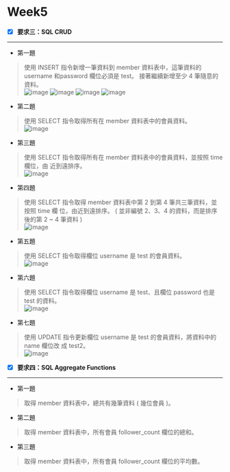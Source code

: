# Week5

- [x] **要求三：SQL CRUD**
---------------------
* 第一題
> 使⽤ INSERT 指令新增⼀筆資料到 member 資料表中，這筆資料的 username 和password 欄位必須是 test。
> 接著繼續新增⾄少 4 筆隨意的資料。  
> ![image](https://github.com/RitaChang5527/Week5/assets/109656848/3630458b-9e34-427b-8cdc-990d7f55e5ad)
> ![image](https://github.com/RitaChang5527/Week5/assets/109656848/772f892b-b709-49c8-8f69-38289ab9994f)
> ![image](https://github.com/RitaChang5527/Week5/assets/109656848/eec19b27-44ae-47e3-8e0a-b10a0bf561be)
> ![image](https://github.com/RitaChang5527/Week5/assets/109656848/83667f49-b33e-4ebf-93eb-e3ed7834b0f4)

* 第二題
> 使⽤ SELECT 指令取得所有在 member 資料表中的會員資料。  
>![image](https://github.com/RitaChang5527/Week5/assets/109656848/f708a673-3dd5-4c63-b047-3f061de1e7b9)

* 第三題
> 使⽤ SELECT 指令取得所有在 member 資料表中的會員資料，並按照 time 欄位，由
近到遠排序。  
>![image](https://github.com/RitaChang5527/Week5/assets/109656848/4babc1a9-34a6-4095-a30a-d1df1166f1d3)

* 第四題
> 使⽤ SELECT 指令取得 member 資料表中第 2 到第 4 筆共三筆資料，並按照 time 欄
位，由近到遠排序。 ( 並非編號 2、3、4 的資料，⽽是排序後的第 2 ~ 4 筆資料 )  
![image](https://github.com/RitaChang5527/Week5/assets/109656848/c39f625c-49e4-4539-b64c-7aeb3940b30c)

* 第五題
>使⽤ SELECT 指令取得欄位 username 是 test 的會員資料。  
>![image](https://github.com/RitaChang5527/Week5/assets/109656848/add34ca7-5b78-48ae-90c3-53b1b44421f1)


* 第六題
>使⽤ SELECT 指令取得欄位 username 是 test、且欄位 password 也是 test 的資料。  
>![image](https://github.com/RitaChang5527/Week5/assets/109656848/3f399641-760e-4e13-8758-47ada7ee7892)

* 第七題
>使⽤ UPDATE 指令更新欄位 username 是 test 的會員資料，將資料中的 name 欄位改
成 test2。  
>![image](https://github.com/RitaChang5527/Week5/assets/109656848/0b3aea27-a5a3-497c-ab8d-f9f35e00a27a)

- [x] **要求四：SQL Aggregate Functions**
---------------------
* 第一題
> 取得 member 資料表中，總共有幾筆資料 ( 幾位會員 )。  
> 
* 第二題
> 取得 member 資料表中，所有會員 follower_count 欄位的總和。

* 第三題
>取得 member 資料表中，所有會員 follower_count 欄位的平均數。
